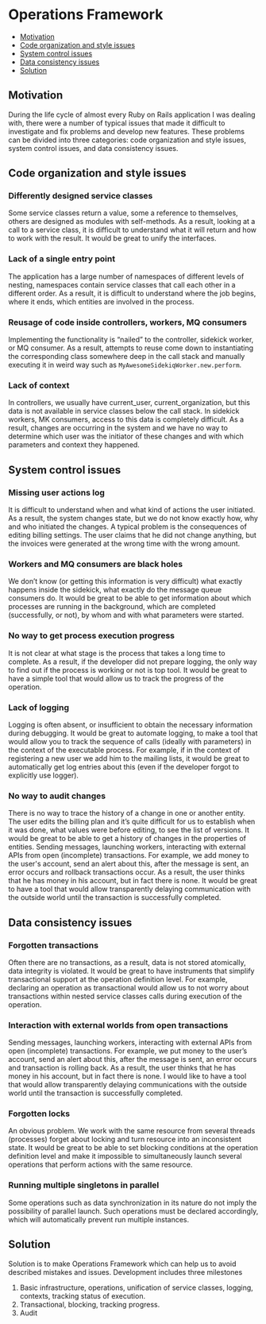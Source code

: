 # Operations Framework

* [Motivation](#motivation)
* [Code organization and style issues](#code-organization-and-style-issues)
* [System control issues](#system-control-issues)
* [Data consistency issues](#data-consistency-issues)
* [Solution](#solution)

## Motivation

During the life cycle of almost every Ruby on Rails application I was dealing with,
there were a number of typical issues that made it difficult to investigate and
fix problems and develop new features. These problems can be divided into three categories:
code organization and style issues, system control issues, and data consistency issues.

## Code organization and style issues

### Differently designed service classes

Some service classes return a value, some a reference to themselves, others are designed as
modules with self-methods. As a result, looking at a call to a service class, it is difficult to
understand what it will return and how to work with the result. It would be great to unify
the interfaces.

### Lack of a single entry point

The application has a large number of namespaces of different levels of nesting, namespaces contain
service classes that call each other in a different order. As a result, it is difficult to understand
where the job begins, where it ends, which entities are involved in the process.

### Reusage of code inside controllers, workers, MQ consumers

Implementing the functionality is “nailed” to the controller, sidekick worker, or MQ consumer.
As a result, attempts to reuse come down to instantiating the corresponding class somewhere deep
in the call stack and manually executing it in weird way such as `MyAwesomeSidekiqWorker.new.perform`.

### Lack of context

In controllers, we usually have current_user, current_organization, but this data is not available in
service classes below the call stack. In sidekick workers, MK consumers, access to this data is completely
difficult. As a result, changes are occurring in the system and we have no way to determine which user
was the initiator of these changes and with which parameters and context they happened.

## System control issues

### Missing user actions log

It is difficult to understand when and what kind of actions the user initiated. As a result, the system changes
state, but we do not know exactly how, why and who initiated the changes. A typical problem is the consequences
of editing billing settings. The user claims that he did not change anything, but the invoices were generated
at the wrong time with the wrong amount.

### Workers and MQ consumers are black holes

We don’t know (or getting this information is very difficult) what exactly happens inside the sidekick, what
exactly do the message queue consumers do. It would be great to be able to get information about which processes
are running in the background, which are completed (successfully, or not), by whom and with what parameters were
started.

### No way to get process execution progress

It is not clear at what stage is the process that takes a long time to complete. As a result, if the developer
did not prepare logging, the only way to find out if the process is working or not is top tool. It would be
great to have a simple tool that would allow us to track the progress of the operation.

### Lack of logging

Logging is often absent, or insufficient to obtain the necessary information during debugging. It would be great
to automate logging, to make a tool that would allow you to track the sequence of calls (ideally with parameters)
in the context of the executable process. For example, if in the context of registering a new user we add him to the
mailing lists, it would be great to automatically get log entries about this (even if the developer forgot to
explicitly use logger).

### No way to audit changes

There is no way to trace the history of a change in one or another entity. The user edits the billing plan and
it’s quite difficult for us to establish when it was done, what values were before editing, to see the list of
versions. It would be great to be able to get a history of changes in the properties of entities.
Sending messages, launching workers, interacting with external APIs from open (incomplete) transactions. For example, we add money to the user's account, send an alert about this, after the message is sent, an error occurs and rollback transactions occur. As a result, the user thinks that he has money in his account, but in fact there is none. It would be great to have a tool that would allow transparently delaying communication with the outside world until the transaction is successfully completed.

## Data consistency issues

### Forgotten transactions

Often there are no transactions, as a result, data is not stored atomically, data integrity is violated.
It would be great to have instruments that simplify transactional support at the operation definition level.
For example, declaring an operation as transactional would allow us to not worry about transactions within
nested service classes calls during execution of the operation.

### Interaction with external worlds from open transactions

Sending messages, launching workers, interacting with external APIs from open (incomplete) transactions. For example, we put money to the user’s account, send an alert about this, after the message is sent, an error occurs and transaction is rolling back. As a result, the user thinks that he has money in his account, but in fact there is none. I would like to have a tool that would allow transparently delaying communications with the outside world until the transaction is successfully completed.

### Forgotten locks

An obvious problem. We work with the same resource from several threads (processes) forget about locking and turn resource into an inconsistent state. It would be great to be able to set blocking conditions at the operation definition level and make it impossible to simultaneously launch several operations that perform actions with the same resource.

### Running multiple singletons in parallel

Some operations such as data synchronization in its nature do not imply the possibility of parallel launch. Such
operations must be declared accordingly, which will automatically prevent run multiple instances.

## Solution

Solution is to make Operations Framework which can help us to avoid described mistakes and issues.
Development includes three milestones

1. Basic infrastructure, operations, unification of service classes, logging, contexts, tracking status of execution.
2. Transactional, blocking, tracking progress.
3. Audit
